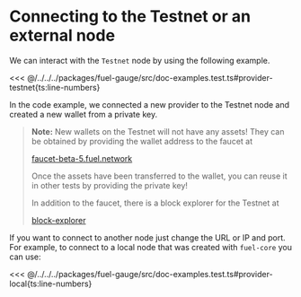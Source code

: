 # Connecting to the Testnet or an external node

We can interact with the `Testnet` node by using the following example.

<<< @/../../../packages/fuel-gauge/src/doc-examples.test.ts#provider-testnet{ts:line-numbers}

In the code example, we connected a new provider to the Testnet node and created a new wallet from a private key.

> **Note:** New wallets on the Testnet will not have any assets! They can be obtained by providing the wallet address to the faucet at
>
> [faucet-beta-5.fuel.network](https://faucet-beta-5.fuel.network/)
>
> Once the assets have been transferred to the wallet, you can reuse it in other tests by providing the private key!
>
> In addition to the faucet, there is a block explorer for the Testnet at
>
> [block-explorer](https://fuellabs.github.io/block-explorer-v2)

If you want to connect to another node just change the URL or IP and port. For example, to connect to a local node that was created with `fuel-core` you can use:

<<< @/../../../packages/fuel-gauge/src/doc-examples.test.ts#provider-local{ts:line-numbers}

